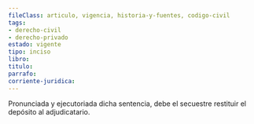 ```yaml
---
fileClass: articulo, vigencia, historia-y-fuentes, codigo-civil
tags:
- derecho-civil
- derecho-privado
estado: vigente
tipo: inciso
libro:
titulo:
parrafo:
corriente-juridica:
---
```

Pronunciada y ejecutoriada dicha sentencia, debe el secuestre restituir el depósito al adjudicatario.
